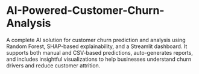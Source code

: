 # AI-Powered-Customer-Churn-Analysis
A complete AI solution for customer churn prediction and analysis using Random Forest, SHAP-based explainability, and a Streamlit dashboard. It supports both manual and CSV-based predictions, auto-generates reports, and includes insightful visualizations to help businesses understand churn drivers and reduce customer attrition.
